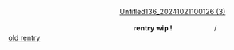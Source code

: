 　　　　　　　　　　　　　　　　[Untitled136_20241021100126 (3)](https://github.com/user-attachments/assets/b295defc-1965-43a7-8016-c9d92d26cd80)



　　　　　　　　　　　　　　　　　　**rentry wip !**　　　　　　/　　　　　　[old rentry](https://rentry.co/4venpaz)
　　　　　　　　　　　　

